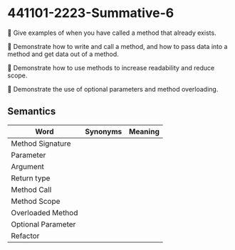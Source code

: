 # 441101-2223-Summative-6

:key: Give examples of when you have called a method that already exists.

:key: Demonstrate how to write and call a method, and how to pass data into a method and get data out of a method.

:key: Demonstrate how to use methods to increase readability and reduce scope.

:key: Demonstrate the use of optional parameters and method overloading.

## Semantics


| Word | Synonyms | Meaning |
|---|---|---|
|Method Signature| | |
|Parameter| | |
|Argument| | |
|Return type| | |
|Method Call| | |
|Method Scope| | |
|Overloaded Method| | |
|Optional Parameter| | |
|Refactor| | |

